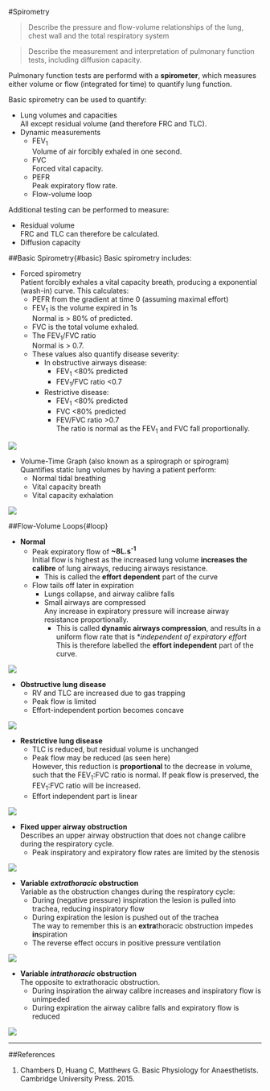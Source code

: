 #Spirometry

> Describe the pressure and flow-volume relationships of the lung, chest wall and the total respiratory system

<!--></!-->

> Describe the measurement and interpretation of pulmonary function tests, including diffusion capacity.

Pulmonary function tests are performd with a **spirometer**, which measures either volume or flow (integrated for time) to quantify lung function.

Basic spirometry can be used to quantify:
* Lung volumes and capacities  
All except residual volume (and therefore FRC and TLC).
* Dynamic measurements
    * FEV<sub>1</sub>  
    Volume of air forcibly exhaled in one second.
    * FVC  
    Forced vital capacity.
    * PEFR  
    Peak expiratory flow rate.
    * Flow-volume loop

Additional testing can be performed to measure:
* Residual volume  
FRC and TLC can therefore be calculated.
* Diffusion capacity

##Basic Spirometry{#basic}
Basic spirometry includes:
* Forced spirometry  
Patient forcibly exhales a vital capacity breath, producing a exponential (wash-in) curve. This calculates:
    * PEFR from the gradient at time 0 (assuming maximal effort)
    * FEV<sub>1</sub> is the volume expired in 1s  
    Normal is > 80% of predicted.
    * FVC is the total volume exhaled.
    * The FEV<sub>1</sub>/FVC ratio  
    Normal is > 0.7.
    * These values also quantify disease severity:
      * In obstructive airways disease:
        * FEV<sub>1</sub> <80% predicted
        * FEV<sub>1</sub>/FVC ratio <0.7
      * Restrictive disease:
        * FEV<sub>1</sub> <80% predicted
        * FVC <80% predicted
        * FEV/FVC ratio >0.7  
        The ratio is normal as the FEV<sub>1</sub> and FVC fall proportionally.

<img src="resources\fev1-and-fvc.svg">


* Volume-Time Graph (also known as a spirograph or spirogram)  
Quantifies static lung volumes by having a patient perform:
  * Normal tidal breathing
  * Vital capacity breath
  * Vital capacity exhalation


<img src="resources\Spirograph.svg">



##Flow-Volume Loops{#loop}

* **Normal**
  * Peak expiratory flow of **~8L.s<sup>-1</sup>**  
  Initial flow is highest as the increased lung volume **increases the calibre** of lung airways, reducing airways resistance.
    * This is called the **effort dependent** part of the curve
  * Flow tails off later in expiration  
    * Lungs collapse, and airway calibre falls
    * Small airways are compressed  
    Any increase in expiratory pressure will increase airway resistance proportionally.
      * This is called **dynamic airways compression**, and results in a uniform flow rate that is **independent of expiratory effort*  
      This is therefore labelled the **effort independent** part of the curve.
  
<img src="resources\flow-volume.svg">
  
  
* **Obstructive lung disease**  
  * RV and TLC are increased due to gas trapping
  * Peak flow is limited
  * Effort-independent portion becomes concave
  
<img src="resources\flow-volume-obs.svg">

   
* **Restrictive lung disease**
  * TLC is reduced, but residual volume is unchanged
  * Peak flow may be reduced (as seen here)  
  However, this reduction is **proportional** to the decrease in volume, such that the FEV<sub>1</sub>:FVC ratio is normal. If peak flow is preserved, the FEV<sub>1</sub>:FVC ratio will be increased.
  * Effort independent part is linear

<img src="resources\flow-volume-res.svg">


* **Fixed upper airway obstruction**  
Describes an upper airway obstruction that does not change calibre during the respiratory cycle.
  * Peak inspiratory and expiratory flow rates are limited by the stenosis

<img src="resources\flow-volume-fixed.svg">


* **Variable *extrathoracic* obstruction**  
Variable as the obstruction changes during the respiratory cycle:
  * During (negative pressure) inspiration the lesion is pulled into trachea, reducing inspiratory flow
  * During expiration the lesion is pushed out of the trachea  
  The way to remember this is an **extra**thoracic obstruction impedes **in**spiration
  * The reverse effect occurs in positive pressure ventilation

<img src="resources\flow-volume-extra.svg">


* **Variable *intrathoracic* obstruction**  
The opposite to extrathoracic obstruction.
  * During inspiration the airway calibre increases and inspiratory flow is unimpeded
  * During expiration the airway calibre falls and expiratory flow is reduced

<img src="resources\flow-volume-intra.svg">



---
##References
1. Chambers D, Huang C, Matthews G. Basic Physiology for Anaesthetists. Cambridge University Press. 2015.
